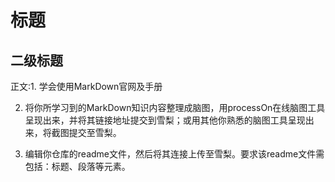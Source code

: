 # 标题

## 二级标题
正文:1. 学会使用MarkDown官网及手册

2. 将你所学习到的MarkDown知识内容整理成脑图，用processOn在线脑图工具呈现出来，并将其链接地址提交到雪梨；或用其他你熟悉的脑图工具呈现出来，将截图提交至雪梨。

3. 编辑你仓库的readme文件，然后将其连接上传至雪梨。要求该readme文件需包括：标题、段落等元素。
